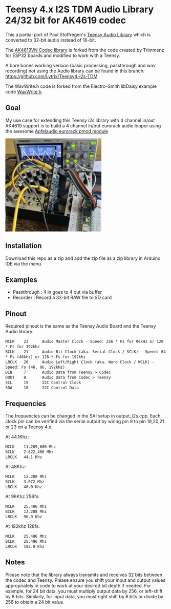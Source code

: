 Teensy 4.x I2S TDM Audio Library 24/32 bit for AK4619 codec
===========================================================

This a partial port of Paul Stoffregen's [Teensy Audio Library](https://github.com/PaulStoffregen/Audio) which is converted to 32-bit audio instead of 16-bit.

The [AK4619VN Codec library](https://github.com/Lytrix/ak4619vn) is forked from the code created by Trimmenz for ESP32 boards and modified to work with a Teensy.

A bare bones working version (basic processing, passthrough and wav recording) not using the Audio library can be found in this branch:
https://github.com/Lytrix/Teensy4-i2s-TDM

The WavWrite.h code is forked from the Electro-Smith libDaisy example code [WavWrite.h](https://github.com/electro-smith/libDaisy/blob/f7727edb9a1febdd174b5310a7bc65340dae8700/src/util/WavWriter.h).

## Goal

My use case for extending this Teensy i2s library with 4 channel in/out AK4619 support is to build a 4 channel in/out eurorack audio looper using the awesome [Apfelaudio eurorack pmod module](https://apfelaudio.com/modules/)

![Image](images/apfelaudio_pmod_with_teensy.jpg)

## Installation

Download this repo as a zip and add the zip file as a zip library in Arduino IDE via the menu.

## Examples

- Passthrough       : 4 in goes to 4 out via buffer
- Recorder          : Record a 32-bit RAW file to SD card

## Pinout

Required pinout is the same as the Teensy Audio Board and the Teensy Audio library.

    MCLK	23      Audio Master Clock - Speed: 256 * Fs for 96kHz or 128 * Fs for 192khz
    BCLK	21      Audio Bit Clock (aka. Serial Clock / SCLK) - Speed: 64 * Fs (48khz) or 128 * Fs for 192khz
    LRCLK	20      Audio Left/Right Clock (aka. Word Clock / WCLK) - Speed: Fs (48, 96, 192kHz)
    DIN     7       Audio Data from Teensy > Codec
    DOUT	8       Audio Data from Codec > Teensy
    SCL	    19      I2C Control Clock
    SDA	    18      I2C Control Data

## Frequencies
The frequencies can be changed in the SAI setup in output_i2s.cpp.
Each clock pin can be verified via the serial output by wiring pin 9 to pin 19,20,21 or 23 on a Teensy 4.x.

At 44.1Khz:

    MCLK    11.289,600 Mhz
    BCLK    2.822,400 Mhz
    LRCLK   44.1 Khz

At 48Khz:

    MCLK    12.288 Mhz
    BCLK    3.072 Mhz
    LRCLK   48.0 Khz

At 96Khz 256fs:

    MCLK    25.496 Mhz
    BCLK    12.288 Mhz
    LRCLK   96.0 Khz

At 192khz 128fs:

    MCLK    25.496 Mhz
    BCLK    25.496 Mhz
    LRCLK   192.0 Khz

## Notes

Please note that the library always transmits and receives 32 bits between the codec and Teensy. Please ensure you shift your input and output values appropriately in code to work at your desired bit depth if needed.
For example, for 24 bit data, you must multiply output data by 256, or left-shift by 8 bits. Similarly, for input data, you must right shift by 8 bits or divide by 256 to obtain a 24 bit value.
